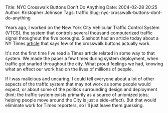 Title: NYC Crosswalk Buttons Don't Do Anything
Date: 2004-02-28 20:25
Author: Kristopher Johnson
Tags: traffic
Slug: nyc-crosswalk-buttons-dont-do-anything

Years ago, I worked on the New York City Vehicular Traffic Control
System (VTCS), the system that controls several thousand computerized
traffic signal throughout the five boroughs. Slashdot had an article
today about a NY Times
[article](http://www.nytimes.com/2004/02/27/nyregion/27BUTT.html?ex=1078462800&en=39bb50fe4af084ea&ei=5062&partner=GOOGLE)
that says few of the crosswalk buttons actually work.

It's not the first time I've read a Times article related in some way to
that system. We made the paper a few times during system deployment,
when traffic got snarled throughout the city. What proud feelings we
had, knowing what an effect our work had on the lives of millions of
people.

If I was malicious and uncaring, I could tell everyone about a lot of
other aspects of the traffic system that may not work as some people
would expect, or about some of the politics surrounding design and
deployment (hint: the traffic system exists primarily as a source of
unionized jobs; helping people move around the City is just a
side-effect). But that would eliminate work for Times reporters, so I'll
just leave them guessing.

